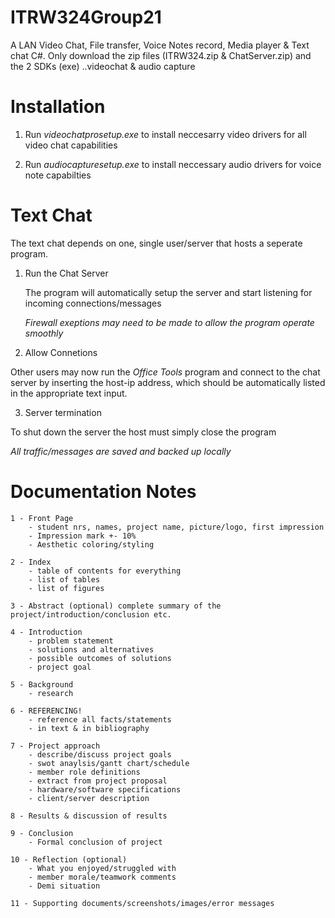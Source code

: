 # ITRW324Group21
A LAN Video Chat, File transfer, Voice Notes record, Media player &amp; Text chat C#. Only download the zip files (ITRW324.zip &amp; ChatServer.zip) and the 2 SDKs (exe) ..videochat &amp; audio capture

# Installation

1. Run *videochatprosetup.exe* to install neccesarry video drivers for all video chat capabilities 

2. Run *audiocapturesetup.exe* to install neccessary audio drivers for voice note capabilties

# Text Chat

The text chat depends on one, single user/server that hosts a seperate program.

1. Run the Chat Server
  
   The program will automatically setup the server and start listening for incoming connections/messages
   
   *Firewall exeptions may need to be made to allow the program operate smoothly*
   
2. Allow Connetions

  Other users may now run the *Office Tools* program and connect to the chat server by inserting the host-ip address, which should be automatically listed in the appropriate text input.
  
3. Server termination

  To shut down the server the host must simply close the program
  
   *All traffic/messages are saved and backed up locally*
   
# Documentation Notes
  
    1 - Front Page
        - student nrs, names, project name, picture/logo, first impression 
        - Impression mark +- 10%
        - Aesthetic coloring/styling   
        
    2 - Index
        - table of contents for everything
        - list of tables
        - list of figures
        
    3 - Abstract (optional) complete summary of the project/introduction/conclusion etc.
    
    4 - Introduction
        - problem statement
        - solutions and alternatives
        - possible outcomes of solutions
        - project goal
        
    5 - Background
        - research
        
    6 - REFERENCING!
        - reference all facts/statements
        - in text & in bibliography
        
    7 - Project approach
        - describe/discuss project goals
        - swot anaylsis/gantt chart/schedule
        - member role definitions
        - extract from project proposal
        - hardware/software specifications
        - client/server description
        
    8 - Results & discussion of results
    
    9 - Conclusion
        - Formal conclusion of project
        
    10 - Reflection (optional)
        - What you enjoyed/struggled with
        - member morale/teamwork comments
        - Demi situation
        
    11 - Supporting documents/screenshots/images/error messages
    
